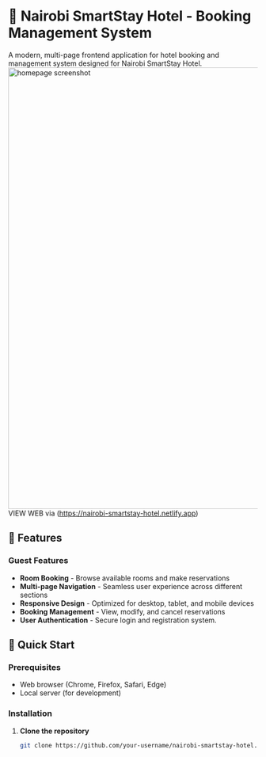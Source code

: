 # 🏨 Nairobi SmartStay Hotel - Booking Management System

A modern, multi-page frontend application for hotel booking and management system designed for Nairobi SmartStay Hotel.
<img width="1906" height="892" alt="homepage screenshot" src="https://github.com/user-attachments/assets/f0e7115d-9116-4515-9ee5-89413c3de551" />
VIEW WEB via (https://nairobi-smartstay-hotel.netlify.app)

## 🌟 Features
### Guest Features
- **Room Booking** - Browse available rooms and make reservations
- **Multi-page Navigation** - Seamless user experience across different sections
- **Responsive Design** - Optimized for desktop, tablet, and mobile devices
- **Booking Management** - View, modify, and cancel reservations
- **User Authentication** - Secure login and registration system.

## 🚀 Quick Start

### Prerequisites
- Web browser (Chrome, Firefox, Safari, Edge)
- Local server (for development)

### Installation
1. **Clone the repository**
   ```bash
   git clone https://github.com/your-username/nairobi-smartstay-hotel.git
